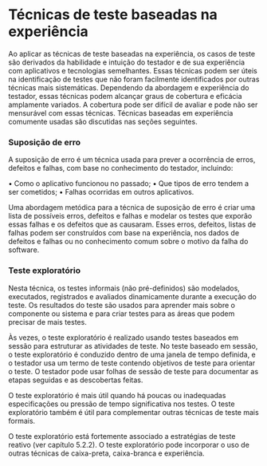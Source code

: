 # Técnicas de teste baseadas na experiência

Ao aplicar as técnicas de teste baseadas na experiência, os casos de teste são derivados da habilidade
e intuição do testador e de sua experiência com aplicativos e tecnologias semelhantes. Essas técnicas podem ser úteis na identificação de testes que não foram facilmente identificados por outras técnicas mais sistemáticas. Dependendo da abordagem e experiência do testador, essas técnicas podem alcançar graus de cobertura e eficácia amplamente variados. A cobertura pode ser difícil de avaliar e pode não ser mensurável com essas técnicas. Técnicas baseadas em experiência comumente usadas são discutidas nas seções seguintes.

### Suposição de erro

A suposição de erro é um técnica usada para prever a ocorrência de erros, defeitos e falhas, com base no conhecimento do testador, incluindo: 

• Como o aplicativo funcionou no passado;
• Que tipos de erro tendem a ser cometidos;
• Falhas ocorridas em outros aplicativos.

Uma abordagem metódica para a técnica de suposição de erro é criar uma lista de possíveis erros, defeitos e falhas e modelar os testes que exporão essas falhas e os defeitos que as causaram. Esses erros, defeitos, listas de falhas podem ser construídos com base na experiência, nos dados de defeitos e falhas ou no conhecimento comum sobre o motivo da falha do software.


### Teste exploratório

Nesta técnica, os testes informais (não pré-definidos) são modelados, executados, registrados e
avaliados dinamicamente durante a execução do teste. Os resultados do teste são usados para aprender mais sobre o componente ou sistema e para criar testes para as áreas que podem precisar
de mais testes. 

Às vezes, o teste exploratório é realizado usando testes baseados em sessão para estruturar as atividades de teste. No teste baseado em sessão, o teste exploratório é conduzido dentro de uma janela de tempo definida, e o testador usa um termo de teste contendo objetivos de teste para orientar o teste. O testador pode usar folhas de sessão de teste para documentar as etapas seguidas e as descobertas feitas.

O teste exploratório é mais útil quando há poucas ou inadequadas especificações ou pressão de tempo significativa nos testes. O teste exploratório também é útil para complementar outras técnicas de teste mais formais.

O teste exploratório está fortemente associado a estratégias de teste reativo (ver capítulo 5.2.2). O teste exploratório pode incorporar o uso de outras técnicas de caixa-preta, caixa-branca e experiência.
